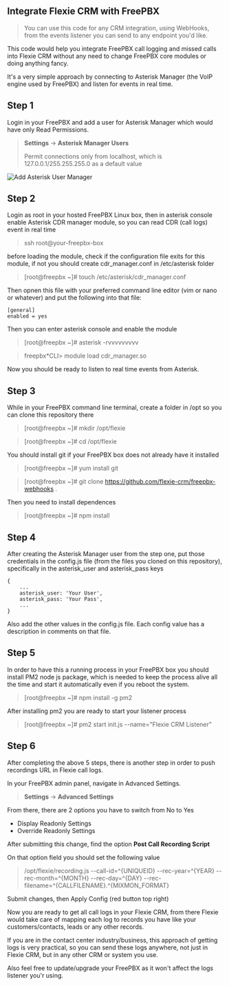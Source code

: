 ## **Integrate Flexie CRM with FreePBX**

> You can use this code for any CRM integration, using WebHooks, from the events listener you can send to any endpoint you'd like. 

This code would help you integrate FreePBX call logging and missed calls into Flexie CRM without any need to change FreePBX core modules or doing anything fancy.

It's a very simple approach by connecting to Asterisk Manager (the VoIP engine used by FreePBX) and listen for events in real time.

## Step 1

Login in your FreePBX and add a user for Asterisk Manager which would have only Read Permissions.

> **Settings** -> **Asterisk Manager Users**
>
> Permit connections only from localhost, which is 127.0.0.1/255.255.255.0 as a default value

![Add Asterisk User Manager](https://flexie-static.s3.amazonaws.com/github-images/step-1.png "Asterisk User Manager")

## Step 2

Login as root in your hosted FreePBX Linux box, then in asterisk console enable Asterisk CDR manager module, so you can read CDR (call logs) event in real time

> ssh root@your-freepbx-box

before loading the module, check if the configuration file exits for this module, if not you should create cdr_manager.conf in /etc/asterisk folder

> [root@freepbx ~]# touch /etc/asterisk/cdr_manager.conf

Then opnen this file with your preferred command line editor (vim or nano or whatever) and put the following into that file:

```
[general]
enabled = yes
```

Then you can enter asterisk console and enable the module

> [root@freepbx ~]# asterisk -rvvvvvvvvv

> freepbx*CLI> module load cdr_manager.so

Now you should be ready to listen to real time events from Asterisk.

## Step 3

While in your FreePBX command line terminal, create a folder in /opt so you can clone this repository there

> [root@freepbx ~]# mkdir /opt/flexie

> [root@freepbx ~]# cd /opt/flexie

You should install git if your FreePBX box does not already have it installed

> [root@freepbx ~]# yum install git

> [root@freepbx ~]# git clone https://github.com/flexie-crm/freepbx-webhooks .

Then you need to install dependences

> [root@freepbx ~]# npm install

## Step 4

After creating the Asterisk Manager user from the step one, put those credentials in the config.js file (from the files you cloned on this repository), specifically in the asterisk_user and asterisk_pass keys

```
{
    ...
    asterisk_user: 'Your User',
    asterisk_pass: 'Your Pass',
    ...
}
```

Also add the other values in the config.js file. Each config value has a description in comments on that file.

## Step 5

In order to have this a running process in your FreePBX box you should install PM2 node js package, which is needed to keep the process alive all the time and start it automatically even if you reboot the system.

> [root@freepbx ~]# npm install -g pm2

After installing pm2 you are ready to start your listener process

> [root@freepbx ~]# pm2 start init.js --name="Flexie CRM Listener"

## Step 6

After completing the above 5 steps, there is another step in order to push recordings URL in Flexie call logs.

In your FreePBX admin panel, navigate in Advanced Settings.

> **Settings** -> **Advanced Settings**

From there, there are 2 options you have to switch from No to Yes

- Display Readonly Settings
- Override Readonly Settings

After submitting this change, find the option **Post Call Recording Script**

On that option field you should set the following value

> /opt/flexie/recording.js --call-id=^{UNIQUEID} --rec-year=^{YEAR} --rec-month=^{MONTH} --rec-day=^{DAY} --rec-filename=^{CALLFILENAME}.^{MIXMON_FORMAT}

Submit changes, then Apply Config (red button top right)

Now you are ready to get all call logs in your Flexie CRM, from there Flexie would take care of mapping each log to records you have like your customers/contacts, leads or any other records.

If you are in the contact center industry/business, this approach of getting logs is very practical, so you can send these logs anywhere, not just in Flexie CRM, but in any other CRM or system you use.

Also feel free to update/upgrade your FreePBX as it won't affect the logs listener you'r using.